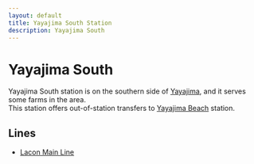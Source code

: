 ```yaml
---
layout: default
title: Yayajima South Station
description: Yayajima South
---
```


# Yayajima South

Yayajima South station is on the southern side of [Yayajima](/areas/yayajima),
and it serves some farms in the area.<br>
This station offers out-of-station transfers to
[Yayajima Beach](yayajima-beach) station.

## Lines

- [Lacon Main Line](/rail-lines/lcn-main-line)
